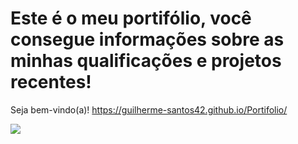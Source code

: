 # Este é o meu portifólio, você consegue informações sobre as minhas qualificações e projetos recentes!
Seja bem-vindo(a)!
https://guilherme-santos42.github.io/Portifolio/

<img src= "https://github.com/user-attachments/assets/878e8554-145a-44f2-9322-848cf54539a9">
